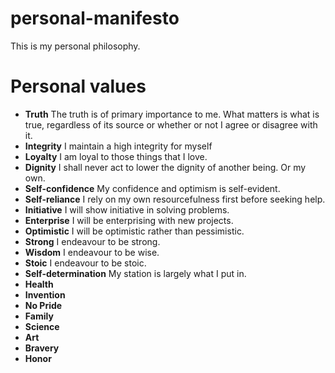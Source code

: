 # personal-manifesto

This is my personal philosophy.

# Personal values

* **Truth** The truth is of primary importance to me. What matters is what is true, regardless of its source or whether or not I agree or disagree with it.
* **Integrity** I maintain a high integrity for myself
* **Loyalty** I am loyal to those things that I love.
* **Dignity** I shall never act to lower the dignity of another being. Or my own.
* **Self-confidence** My confidence and optimism is self-evident.
* **Self-reliance** I rely on my own resourcefulness first before seeking help.
* **Initiative** I will show initiative in solving problems.
* **Enterprise** I will be enterprising with new projects.
* **Optimistic** I will be optimistic rather than pessimistic.
* **Strong** I endeavour to be strong.
* **Wisdom** I endeavour to be wise.
* **Stoic** I endeavour to be stoic.
* **Self-determination** My station is largely what I put in.
* **Health**
* **Invention**
* **No Pride**
* **Family**
* **Science**
* **Art**
* **Bravery**
* **Honor**

